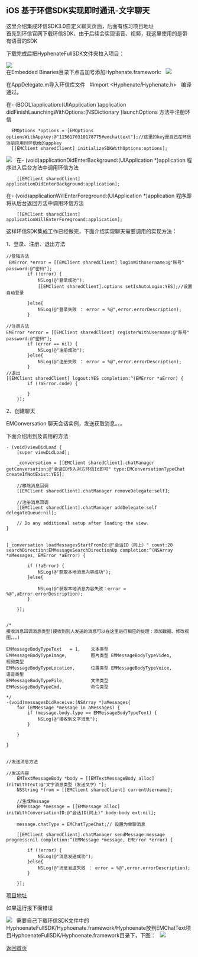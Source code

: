 
## iOS 基于环信SDK实现即时通讯-文字聊天


这里介绍集成环信SDK3.0自定义聊天页面，后面有练习项目地址    
首先到环信官网下载环信SDK、由于后续会实现语音、视频，我这里使用的是带有语音的SDK     

下载完成后把HyphenateFullSDK文件夹拉入项目：   

![](https://cwos111509sina.github.io/Blog/OC/Source/iOS-基于环信SDK实现即时通讯-文字聊天/chat_0.jpeg)  
在Embedded Binaries目录下点击加号添加Hyphenate.framework:   
![](https://cwos111509sina.github.io/Blog/OC/Source/iOS-基于环信SDK实现即时通讯-文字聊天/chat_1.jpeg)  

在AppDelegate.m导入环信库文件   
#import <Hyphenate/Hyphenate.h>   
编译通过。  

在- (BOOL)application:(UIApplication )application didFinishLaunchingWithOptions:(NSDictionary )launchOptions 方法中注册环信  
```
  EMOptions *options = [EMOptions optionsWithAppkey:@"1156170310178775#emchattext"];//这里的key是自己在环信注册应用时环信给的appkey
  [[EMClient sharedClient] initializeSDKWithOptions:options];
```
![](https://cwos111509sina.github.io/Blog/OC/Source/iOS-基于环信SDK实现即时通讯-文字聊天/chat_2.jpeg)  
在- (void)applicationDidEnterBackground:(UIApplication *)application 程序进入后台方法中调用环信方法  
```
    [[EMClient sharedClient] applicationDidEnterBackground:application];
```
在- (void)applicationWillEnterForeground:(UIApplication *)application 程序即将从后台返回方法中调用环信方法  
```
    [[EMClient sharedClient] applicationWillEnterForeground:application];
```

这样环信SDK集成工作已经做完，下面介绍实现聊天需要调用的实现方法：

1、登录、注册、退出方法  

```
//登陆方法
 EMError *error = [[EMClient sharedClient] loginWithUsername:@"账号" password:@"密码"];
        if (!error) {
            NSLog(@"登录成功");
            [[EMClient sharedClient].options setIsAutoLogin:YES];//设置自动登录

        }else{
            NSLog(@"登录失败 ： error = %@",error.errorDescription);
        }

//注册方法
EMError *error = [[EMClient sharedClient] registerWithUsername:@"账号" password:@"密码"];
        if (error == nil) {
            NSLog(@"注册成功");
        }else{
            NSLog(@"注册失败 ： error = %@",error.errorDescription);
        }
//退出
[[EMClient sharedClient] logout:YES completion:^(EMError *aError) {
        if (!aError.code) {

        }
    }];
``` 
2、创建聊天

EMConversation 聊天会话实例，发送获取消息。。。

下面介绍用到及调用的方法  
```
- (void)viewDidLoad {
    [super viewDidLoad];

    _conversation = [[EMClient sharedClient].chatManager getConversation:@"会话ID传入对方环信Id即可" type:EMConversationTypeChat createIfNotExist:YES];

    //移除消息回调
    [[EMClient sharedClient].chatManager removeDelegate:self];

    //注册消息回调
    [[EMClient sharedClient].chatManager addDelegate:self delegateQueue:nil];

    // Do any additional setup after loading the view.
}


[_conversation loadMessagesStartFromId:@"会话ID（同上）" count:20 searchDirection:EMMessageSearchDirectionUp completion:^(NSArray *aMessages, EMError *aError) {

        if (!aError) {
            NSLog(@"获取本地消息内容成功");
        }else{

            NSLog(@"获取本地消息内容失败：error = %@",aError.errorDescription);
        }

    }];


/*
接收消息回调消息类型(接收到别人发送的消息可以在这里进行相应的处理：添加数据、修改视图。。。)

EMMessageBodyTypeText   = 1,    文本类型 
EMMessageBodyTypeImage,         图片类型 EMMessageBodyTypeVideo,         视频类型 
EMMessageBodyTypeLocation,      位置类型 EMMessageBodyTypeVoice,        语音类型 
EMMessageBodyTypeFile,          文件类型
EMMessageBodyTypeCmd,           命令类型

*/
-(void)messagesDidReceive:(NSArray *)aMessages{
    for (EMMessage *message in aMessages) {
        if (message.body.type == EMMessageBodyTypeText) {
            NSLog(@"接收到文字消息");
        }

    }

}


//发送消息方法

//发送内容
    EMTextMessageBody *body = [[EMTextMessageBody alloc] initWithText:@"文字消息类型（发送文字）"];
    NSString *from = [[EMClient sharedClient] currentUsername];

    //生成Message
    EMMessage *message = [[EMMessage alloc] initWithConversationID:@"会话ID(同上)" body:body ext:nil];

    message.chatType = EMChatTypeChat;// 设置为单聊消息

    [[EMClient sharedClient].chatManager sendMessage:message progress:nil completion:^(EMMessage *message, EMError *error) {

        if (!error) {
            NSLog(@"消息发送成功");
        }else{
            NSLog(@"消息发送失败 ： error = %@",error.errorDescription);
        }

    }];
```

[项目地址](https://github.com/cwos111509sina/EMChatText.git)  

如果运行报下面错误   

![](https://cwos111509sina.github.io/Blog/OC/Source/iOS-基于环信SDK实现即时通讯-文字聊天/chat_3.jpeg)  
需要自己下载环信SDK文件中的HyphoenateFullSDK/Hyphoenate.framework/Hyphoenate放到EMChatText项目HyphoenateFullSDK/Hyphoenate.framework目录下，下图：   
![](https://cwos111509sina.github.io/Blog/OC/Source/iOS-基于环信SDK实现即时通讯-文字聊天/chat_4.jpeg)

[返回首页](https://cwos111509sina.github.io/Blog/)
